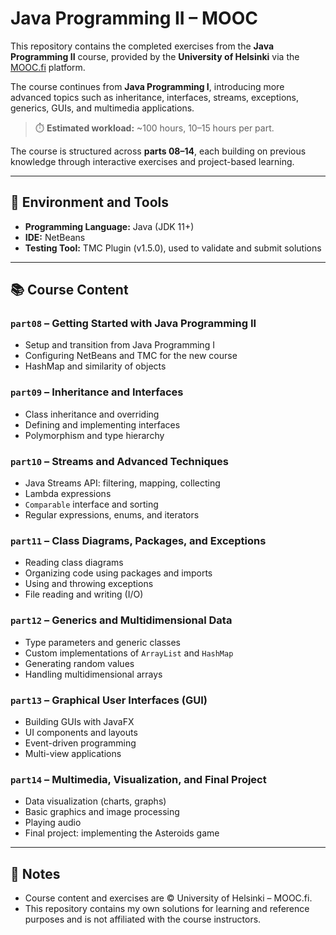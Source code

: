 # Java Programming II – MOOC

This repository contains the completed exercises from the **Java Programming II** course, provided by the **University of Helsinki** via the [MOOC.fi](https://java-programming.mooc.fi/) platform.

The course continues from **Java Programming I**, introducing more advanced topics such as inheritance, interfaces, streams, exceptions, generics, GUIs, and multimedia applications.

> ⏱️ **Estimated workload:** ~100 hours, 10–15 hours per part.

The course is structured across **parts 08–14**, each building on previous knowledge through interactive exercises and project-based learning.

---

## 🧰 Environment and Tools

- **Programming Language:** Java (JDK 11+)
- **IDE:** NetBeans
- **Testing Tool:** TMC Plugin (v1.5.0), used to validate and submit solutions

---

## 📚 Course Content

### `part08` – Getting Started with Java Programming II
- Setup and transition from Java Programming I
- Configuring NetBeans and TMC for the new course
- HashMap and similarity of objects

### `part09` – Inheritance and Interfaces
- Class inheritance and overriding
- Defining and implementing interfaces
- Polymorphism and type hierarchy

### `part10` – Streams and Advanced Techniques
- Java Streams API: filtering, mapping, collecting
- Lambda expressions
- `Comparable` interface and sorting
- Regular expressions, enums, and iterators

### `part11` – Class Diagrams, Packages, and Exceptions
- Reading class diagrams
- Organizing code using packages and imports
- Using and throwing exceptions
- File reading and writing (I/O)

### `part12` – Generics and Multidimensional Data
- Type parameters and generic classes
- Custom implementations of `ArrayList` and `HashMap`
- Generating random values
- Handling multidimensional arrays

### `part13` – Graphical User Interfaces (GUI)
- Building GUIs with JavaFX
- UI components and layouts
- Event-driven programming
- Multi-view applications

### `part14` – Multimedia, Visualization, and Final Project
- Data visualization (charts, graphs)
- Basic graphics and image processing
- Playing audio
- Final project: implementing the Asteroids game

---

## 📎 Notes

- Course content and exercises are © University of Helsinki – MOOC.fi.
- This repository contains my own solutions for learning and reference purposes and is not affiliated with the course instructors.
